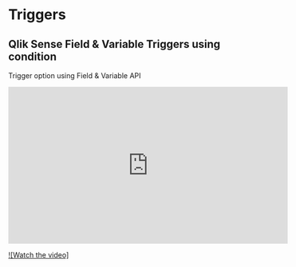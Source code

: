 # Triggers
## Qlik Sense Field &amp; Variable Triggers using condition
<p>Trigger option using Field & Variable API</p>
<iframe width="560" height="315" src="https://www.youtube.com/embed/videoseries?list=PLYjPUKwx_Zbf6ct3AH510CVvq14caZxYi" frameborder="0" allow="autoplay; encrypted-media" allowfullscreen></iframe>

[![Watch the video]](https://www.youtube.com/embed/videoseries?list=PLYjPUKwx_Zbf6ct3AH510CVvq14caZxYi)
